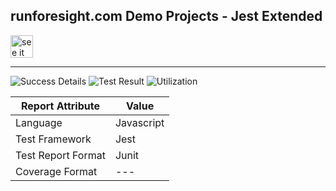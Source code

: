 
## runforesight.com Demo Projects - Jest Extended

<a href="https://foresight.thundra.live/repositories/github/runforesight-demo/jest-extended/workflow-runs">
  <img src="https://4750167.fs1.hubspotusercontent-na1.net/hubfs/4750167/foresight-live-badge-72.png" height="36" alt="see it on foresight" />
</a>

---
![Success Details](http://foresight.service.thundra.us/public/api/v1/badge/success?repoId=4f9bd2c4-68bd-4294-8dff-0b33d906e8a6)
![Test Result](http://foresight.service.thundra.us/public/api/v1/badge/test?repoId=4f9bd2c4-68bd-4294-8dff-0b33d906e8a6)
![Utilization](http://foresight.service.thundra.us/public/api/v1/badge/utilization?repoId=4f9bd2c4-68bd-4294-8dff-0b33d906e8a6)


| Report Attribute  | Value   |
|---|---|
| Language  | Javascript |
| Test Framework  | Jest |
| Test Report Format | Junit |
| Coverage Format | --- |
